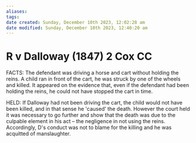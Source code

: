 ```yaml
---
aliases: 
tags: 
date created: Sunday, December 10th 2023, 12:02:28 am
date modified: Sunday, December 10th 2023, 12:40:20 am
---
```


# R v Dalloway (1847) 2 Cox CC

FACTS: The defendant was driving a horse and cart without holding the reins. A child ran in front of the cart, he was struck by one of the wheels and killed. It appeared on the evidence that, even if the defendant had been holding the reins, he could not have stopped the cart in time.

HELD: If Dalloway had not been driving the cart, the child would not have been killed, and in that sense he 'caused' the death. However the court held it was necessary to go further and show that the death was due to the culpable element in his act – the negligence in not using the reins. Accordingly, D's conduct was not to blame for the killing and he was acquitted of manslaughter.
